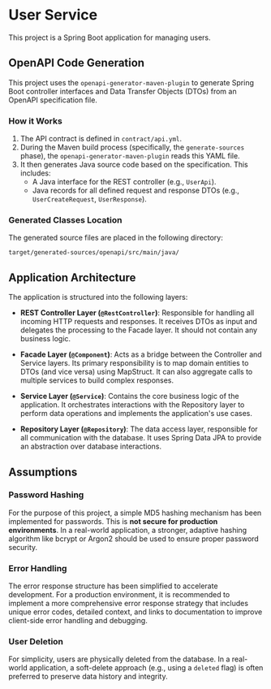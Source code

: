 # User Service

This project is a Spring Boot application for managing users.

## OpenAPI Code Generation

This project uses the `openapi-generator-maven-plugin` to generate Spring Boot controller interfaces and Data Transfer Objects (DTOs) from an OpenAPI specification file.

### How it Works

1.  The API contract is defined in `contract/api.yml`.
2.  During the Maven build process (specifically, the `generate-sources` phase), the `openapi-generator-maven-plugin` reads this YAML file.
3.  It then generates Java source code based on the specification. This includes:
    *   A Java interface for the REST controller (e.g., `UserApi`).
    *   Java records for all defined request and response DTOs (e.g., `UserCreateRequest`, `UserResponse`).

### Generated Classes Location

The generated source files are placed in the following directory:

`target/generated-sources/openapi/src/main/java/`

## Application Architecture

The application is structured into the following layers:

*   **REST Controller Layer (`@RestController`)**: Responsible for handling all incoming HTTP requests and responses. It receives DTOs as input and delegates the processing to the Facade layer. It should not contain any business logic.

*   **Facade Layer (`@Component`)**: Acts as a bridge between the Controller and Service layers. Its primary responsibility is to map domain entities to DTOs (and vice versa) using MapStruct. It can also aggregate calls to multiple services to build complex responses.

*   **Service Layer (`@Service`)**: Contains the core business logic of the application. It orchestrates interactions with the Repository layer to perform data operations and implements the application's use cases.

*   **Repository Layer (`@Repository`)**: The data access layer, responsible for all communication with the database. It uses Spring Data JPA to provide an abstraction over database interactions.

## Assumptions

### Password Hashing

For the purpose of this project, a simple MD5 hashing mechanism has been implemented for passwords. This is **not secure for production environments**. In a real-world application, a stronger, adaptive hashing algorithm like bcrypt or Argon2 should be used to ensure proper password security.

### Error Handling

The error response structure has been simplified to accelerate development. For a production environment, it is recommended to implement a more comprehensive error response strategy that includes unique error codes, detailed context, and links to documentation to improve client-side error handling and debugging.

### User Deletion

For simplicity, users are physically deleted from the database. In a real-world application, a soft-delete approach (e.g., using a `deleted` flag) is often preferred to preserve data history and integrity.
